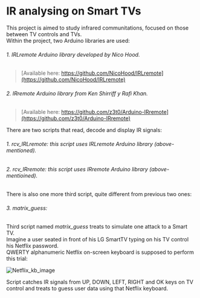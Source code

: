 # IR analysing on Smart TVs

This project is aimed to study infrared communitations, focused on those between TV controls and TVs.  
Within the project, two Arduino libraries are used:  
######     1. *IRLremote* Arduino library developed by Nico Hood.  
> [Available here: https://github.com/NicoHood/IRLremote](https://github.com/NicoHood/IRLremote)
######     2. *IRremote* Arduino library from Ken Shirriff y Rafi Khan.  
> [Available here: https://github.com/z3t0/Arduino-IRremote](https://github.com/z3t0/Arduino-IRremote)  

There are two scripts that read, decode and display IR signals:  
######     1. *rcv_IRLremote*: this script uses IRLremote Arduino library (above-mentioned).  
######     2. *rcv_IRremote*:  this script uses IRremote Arduino library (above-mentioined).  
There is also one more third script, quite different from previous two ones:
######     3. *matrix_guess*:  
Third script named *matrix_guess* treats to simulate one attack to a Smart TV.  
Imagine a user seated in front of his LG SmartTV typing on his TV control his Netflix password.  
QWERTY alphanumeric Netflix on-screen keyboard is supposed to perform this trial:  
  
![Netflix_kb_image](https://image.ibb.co/eCN1kK/netflix_kb.png)
  
Script catches IR signals from UP, DOWN, LEFT, RIGHT and OK keys on TV control and treats to guess user data using that Netflix keyboard.
